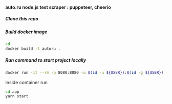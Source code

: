 #### auto.ru node.js test scraper : puppeteer, cheerio

##### Clone this repo
##### Build docker image

```bash
cd 
docker build -t autoru .
```

##### Run command to start project locally
```bash
docker run -it --rm -p 8080:8080 -u $(id -u ${USER}):$(id -g ${USER}) -v ${PWD}:/app autoru /bin/bash
```
Inside container run 
```bash
cd app
yarn start
```